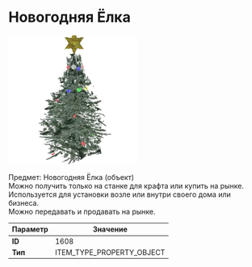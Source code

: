 # Новогодняя Ёлка

![Item Image](../img/1608.webp?raw=true)

Предмет: Новогодняя Ёлка (объект)<br>Можно получить только на станке для крафта или купить на рынке.<br>Используется для установки возле или внутри своего дома или бизнеса.<br>Можно передавать и продавать на рынке.


| Параметр | Значение |
|----------|----------|
| **ID** | 1608 |
| **Тип** | ITEM_TYPE_PROPERTY_OBJECT |

